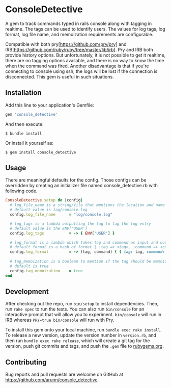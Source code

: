 # ConsoleDetective

A gem to track commands typed in rails console along with tagging in realtime. The tags can be used to identify users. The values for log tags, log format, log file name, and memoization requirements are configurable.

Compatible with both pry[https://github.com/pry/pry] and IRB[https://github.com/ruby/ruby/tree/master/lib/irb]. Pry and IRB both provide history options. But unfortunately, it is not possible to get it realtime, there are no tagging options available, and there is no way to know the time when the command was fired. Another disadvantage is that if you're connecting to console using ssh, the logs will be lost if the connection is disconnected. This gem is useful in such situations.
## Installation

Add this line to your application's Gemfile:

```ruby
gem 'console_detective'
```

And then execute:

    $ bundle install

Or install it yourself as:

    $ gem install console_detective

## Usage

There are meaningful defaults for the config. Those configs can be overridden by creating an initializer file named console_detective.rb with following code.

```ruby
ConsoleDetective.setup do |config|
  # log_file_name is a string/file that mentions the location and name of the file where log will be written.
  # default value is log/console.log
  config.log_file_name      = "log/console.log"

  # log_tags is a lambda outputting the tag to tag the log entry
  # default value is the ENV['USER']
  config.log_tags           = -> { ENV['USER'] }

  # log_format is a lambda which takes tag and command as input and outputs the format in which the log will be entered in the log file
  # default format is a hash of format { :tag => <tag>, :command => <command> }
  config.log_format         = -> (tag, command) { { tag: tag, command: command } }
  
  # tag_memoization is a boolean to mention if the tag should be memoized or not.
  # default is true
  config.tag_memoization    = true
end
```
## Development

After checking out the repo, run `bin/setup` to install dependencies. Then, run `rake spec` to run the tests. You can also run `bin/console` for an interactive prompt that will allow you to experiment. `bin/console` will run in IRB whereas `PRY=true bin/console` will run with Pry. 

To install this gem onto your local machine, run `bundle exec rake install`. To release a new version, update the version number in `version.rb`, and then run `bundle exec rake release`, which will create a git tag for the version, push git commits and tags, and push the `.gem` file to [rubygems.org](https://rubygems.org).

## Contributing

Bug reports and pull requests are welcome on GitHub at https://github.com/arunn/console_detective.

